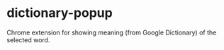 dictionary-popup
================

Chrome extension for showing meaning (from Google Dictionary) of the selected word.
